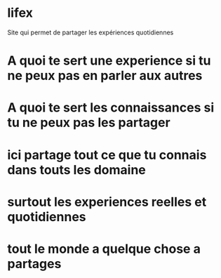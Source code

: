 # lifex
Site qui permet de partager les expériences quotidiennes 
# A quoi te sert une experience si tu ne peux pas en parler aux autres
# A quoi te sert les connaissances si tu ne peux pas les partager 
# ici partage tout ce que tu connais dans touts les domaine
# surtout les experiences reelles et quotidiennes
# tout le monde a quelque chose a partages

